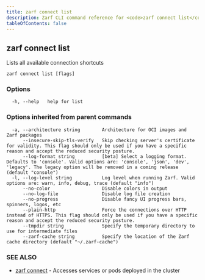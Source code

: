 ```yaml
---
title: zarf connect list
description: Zarf CLI command reference for <code>zarf connect list</code>.
tableOfContents: false
---
```


<!-- Page generated by Zarf; DO NOT EDIT -->

## zarf connect list

Lists all available connection shortcuts

```
zarf connect list [flags]
```

### Options

```
  -h, --help   help for list
```

### Options inherited from parent commands

```
  -a, --architecture string        Architecture for OCI images and Zarf packages
      --insecure-skip-tls-verify   Skip checking server's certificate for validity. This flag should only be used if you have a specific reason and accept the reduced security posture.
      --log-format string          [beta] Select a logging format. Defaults to 'console'. Valid options are: 'console', 'json', 'dev', 'legacy'. The legacy option will be removed in a coming release (default "console")
  -l, --log-level string           Log level when running Zarf. Valid options are: warn, info, debug, trace (default "info")
      --no-color                   Disable colors in output
      --no-log-file                Disable log file creation
      --no-progress                Disable fancy UI progress bars, spinners, logos, etc
      --plain-http                 Force the connections over HTTP instead of HTTPS. This flag should only be used if you have a specific reason and accept the reduced security posture.
      --tmpdir string              Specify the temporary directory to use for intermediate files
      --zarf-cache string          Specify the location of the Zarf cache directory (default "~/.zarf-cache")
```

### SEE ALSO

* [zarf connect](/commands/zarf_connect/)	 - Accesses services or pods deployed in the cluster

